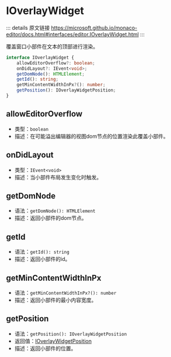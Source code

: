 # IOverlayWidget

<backTop />
        
::: details 原文链接
https://microsoft.github.io/monaco-editor/docs.html#interfaces/editor.IOverlayWidget.html
:::


覆盖窗口小部件在文本的顶部进行渲染。

```ts
interface IOverlayWidget {
    allowEditorOverflow?: boolean;
    onDidLayout?: IEvent<void>;
    getDomNode(): HTMLElement;
    getId(): string;
    getMinContentWidthInPx?(): number;
    getPosition(): IOverlayWidgetPosition;
}
```

## allowEditorOverflow
- 类型：`boolean`
- 描述：在可能溢出编辑器的视图dom节点的位置渲染此覆盖小部件。

## onDidLayout
- 类型：`IEvent<void>`
- 描述：当小部件布局发生变化时触发。

## getDomNode
- 语法：`getDomNode(): HTMLElement`
- 描述：返回小部件的dom节点。


## getId
- 语法：`getId(): string`
- 描述：返回小部件的id。


## getMinContentWidthInPx
- 语法：`getMinContentWidthInPx?(): number`
- 描述：返回小部件的最小内容宽度。


## getPosition
- 语法：`getPosition(): IOverlayWidgetPosition`
- 返回值：[IOverlayWidgetPosition](/api/editor/IOverlayWidgetPosition.md)
- 描述：返回小部件的位置。

